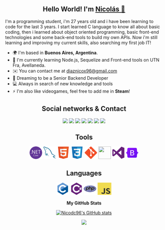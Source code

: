 
<div align="center">
  <h2>Hello World! I'm <a href="http://github.com/Nicodc96">Nicolás 🧐</a></h2>
</div>

I'm a programming student, i'm 27 years old and i have been learning to code for the last 3 years. I start learned C language to know all about basic coding, then i learned about object oriented programming, basic front-end technologies and some back-end tools to build my own APIs. Now i'm still learning and improving my current skills, also searching my first job IT!

* 🌍  I'm based in **Buenos Aires, Argentina**.
* 🧠  I'm currently learning Node.js, Sequelize and Front-end tools on UTN Fra, Avellaneda.
* ✉️  You can contact me at [diaznicox96@gmail.com](mailto:diaznicox96@gmail.com)
* 🧐  Dreaming to be a Senior Backend Developer
* 💻  Always in search of new knowledge and tools
* ⚡  I'm also like videogames, feel free to add me in **Steam**!

<div>
<h2 align="center">Social networks & Contact</h2>
  <div align="center">
    <a href="https://www.dev.to/nicodc96" target="_blank" rel="noreferrer"><img src="https://raw.githubusercontent.com/danielcranney/readme-generator/main/public/icons/socials/devdotto.svg" width="36px"/></a>
    <a href="https://www.linkedin.com/in/lautarondiaz/" target="_blank" rel="noreferrer"><img src="https://raw.githubusercontent.com/danielcranney/readme-generator/main/public/icons/socials/linkedin.svg" width="36px"/></a>
    <a href="https://www.instagram.com/nikofrkz/" target="_blank" rel="noreferrer"><img src="https://raw.githubusercontent.com/danielcranney/readme-generator/main/public/icons/socials/instagram.svg" widht="36px" height="36px"/></a>
    <a href="http://steamcommunity.com/id/nikolaizq/" target="_blank" rel="noreferrer"><img src="https://i.ibb.co/C9SCxfg/steam.png" width="36px"/></a>
    <a href="https://open.spotify.com/user/nikozq" target="_blank" rel="noreferrer"><img src="https://i.ibb.co/DpRhGHC/spotify-logo-png-7053.png" width="36px"/></a>
    <a href="https://discordapp.com/users/371068600146198528" target="_blank" rel="noreferrer"><img src="https://raw.githubusercontent.com/danielcranney/readme-generator/main/public/icons/socials/discord.svg" width="36px"/></a>
    <a href="mailto:diaznicox96@gmail.com" target="_blank" rel="noreferrer"><img src="https://i.ibb.co/vmd2Fff/gmail-logo.png" width="36px"/></a>
  </div>
</div>

<div>
<h2 align="center">Tools</h2>
  <p align="center">
  <a href="https://docs.microsoft.com/en-us/dotnet/core/introduction"><img src="https://github.com/devicons/devicon/blob/master/icons/dotnetcore/dotnetcore-original.svg" width="40px" height="40px"/></a>
    <a href="https://www.mysql.com/"><img src="https://github.com/devicons/devicon/blob/master/icons/mysql/mysql-original.svg" width="40px" height="40px"/></a>
    <a href="https://html.spec.whatwg.org/multipage/"><img src="https://github.com/devicons/devicon/blob/master/icons/html5/html5-original.svg" width="40px" height="40px"/></a>
    <a href="https://www.w3.org/Style/CSS/"><img src="https://github.com/devicons/devicon/blob/master/icons/css3/css3-original.svg" width="40px" height="40px"/></a>
    <a href="https://git-scm.com/"><img src="https://github.com/devicons/devicon/blob/master/icons/git/git-original.svg" width="40px" height="40px"/></a>
    <a href="https://www.postman.com/"><img src="https://i.ibb.co/3CvzcQ3/postman-icon.png" width="40px" height="40px"/></a>
    <a href="https://visualstudio.microsoft.com/es/"><img src="https://github.com/devicons/devicon/blob/master/icons/visualstudio/visualstudio-plain.svg" height="40px"/></a>
    <a href="https://getbootstrap.com/"><img src="https://github.com/devicons/devicon/blob/master/icons/bootstrap/bootstrap-original.svg" height="40px"/></a>
  </p>
  
  <h2 align="center">Languages</h2>
  <p align="center">
  <a href="https://www.w3schools.com/c/index.php/"><img src="https://github.com/devicons/devicon/blob/master/icons/c/c-original.svg" width="40px" height="40px"></a>
  <a href="https://docs.microsoft.com/en-us/dotnet/csharp/"><img src="https://github.com/devicons/devicon/blob/master/icons/csharp/csharp-plain.svg" width="40px" height="40px"/></a>
  <a href="https://www.php.net/manual/es/index.php"><img src="https://github.com/devicons/devicon/blob/master/icons/php/php-original.svg" width="40px" height="40px"/></a>
    <a href="https://www.javascript.com/"><img src="https://github.com/devicons/devicon/blob/master/icons/javascript/javascript-original.svg" width="45px" height="40px"/></a>
    
  </p>
</div>

<div align="center">
  <b>My GitHub Stats</b>
  
  <a href="http://www.github.com/Nicodc96"><img src="https://github-readme-stats.vercel.app/api?username=Nicodc96&show_icons=true&hide=stars,contribs&title_color=0891b2&text_color=ffffff&icon_color=0891b2&bg_color=1c1917&hide_border=true&show_icons=true" alt="Nicodc96's GitHub stats" /></a>
  
  <a href="http://www.github.com/Nicodc96"><img src="https://github-readme-streak-stats.herokuapp.com/?user=Nicodc96&stroke=ffffff&background=1c1917&ring=0891b2&fire=0891b2&currStreakNum=ffffff&currStreakLabel=0891b2&sideNums=ffffff&sideLabels=ffffff&dates=ffffff&hide_border=true" /></a>
</div>
